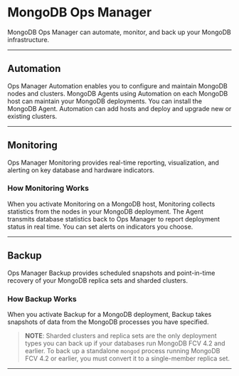 # MongoDB Ops Manager

MongoDB Ops Manager can automate, monitor, and back up your MongoDB infrastructure.

---

## **Automation**

Ops Manager Automation enables you to configure and maintain MongoDB nodes and clusters. MongoDB Agents using Automation on each MongoDB host can maintain your MongoDB deployments. You can install the MongoDB Agent. Automation can add hosts and deploy and upgrade new or existing clusters.

---

## **Monitoring**

Ops Manager Monitoring provides real-time reporting, visualization, and alerting on key database and hardware indicators.

### **How Monitoring Works**

When you activate Monitoring on a MongoDB host, Monitoring collects statistics from the nodes in your MongoDB deployment. The Agent transmits database statistics back to Ops Manager to report deployment status in real time. You can set alerts on indicators you choose.

---

## **Backup**

Ops Manager Backup provides scheduled snapshots and point-in-time recovery of your MongoDB replica sets and sharded clusters.

### **How Backup Works**

When you activate Backup for a MongoDB deployment, Backup takes snapshots of data from the MongoDB processes you have specified.

> **NOTE**: Sharded clusters and replica sets are the only deployment types you can back up if your databases run MongoDB FCV 4.2 and earlier. To back up a standalone `mongod` process running MongoDB FCV 4.2 or earlier, you must convert it to a single-member replica set.

---